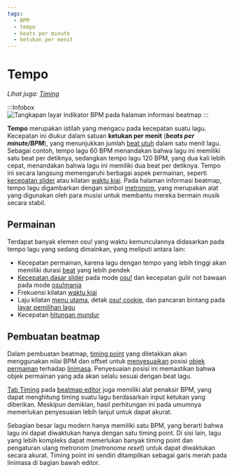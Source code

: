 ```yaml
---
tags:
  - BPM
  - tempo
  - beats per minute
  - ketukan per menit
---
```


# Tempo

*Lihat juga: [Timing](/wiki/Beatmapping/Timing)*

:::Infobox
![Tangkapan layar indikator BPM pada halaman informasi beatmap](img/beatmap-info.png "Tempo lagu pada gambar, yang setara dengan 187, dapat dilihat pada pojok atas halaman informasi beatmap")
:::

**Tempo** merupakan istilah yang mengacu pada kecepatan suatu lagu. Kecepatan ini diukur dalam satuan **ketukan per menit** (***beats per minute/BPM***), yang menunjukkan jumlah [beat utuh](/wiki/Music_theory/Beat) dalam satu menit lagu. Sebagai contoh, tempo lagu 60 BPM menandakan bahwa lagu ini memiliki satu beat per detiknya, sedangkan tempo lagu 120 BPM, yang dua kali lebih cepat, menandakan bahwa lagu ini memiliki dua beat per detiknya. Tempo ini secara langsung memengaruhi berbagai aspek permainan, seperti [kecepatan slider](/wiki/Gameplay/Hit_object/Slider/Slider_velocity) atau kilatan [waktu kiai](/wiki/Gameplay/Kiai_time). Pada halaman informasi beatmap, tempo lagu digambarkan dengan simbol [metronom](https://en.wikipedia.org/wiki/Metronome), yang merupakan alat yang digunakan oleh para musisi untuk membantu mereka bermain musik secara stabil.

## Permainan

Terdapat banyak elemen osu! yang waktu kemunculannya didasarkan pada tempo lagu yang sedang dimainkan, yang meliputi antara lain:

- Kecepatan permainan, karena lagu dengan tempo yang lebih tinggi akan memiliki durasi [beat](/wiki/Music_theory/Beat) yang lebih pendek
- [Kecepatan dasar slider](/wiki/Gameplay/Hit_object/Slider/Slider_velocity) pada mode [osu!](/wiki/Game_mode/osu!) dan kecepatan gulir not bawaan pada mode [osu!mania](/wiki/Game_mode/osu!mania)
- Frekuensi kilatan [waktu kiai](/wiki/Gameplay/Kiai_time)
- Laju kilatan [menu utama](/wiki/Client/Interface#main-menu), detak [osu! cookie](/wiki/Client/Interface/Cookie), dan pancaran bintang pada [layar pemilihan lagu](/wiki/Client/Interface#song-select)
- Kecepatan [hitungan mundur](/wiki/Beatmap/Countdown)

## Pembuatan beatmap

Dalam pembuatan beatmap, [timing point](/wiki/Client/Beatmap_editor/Timing) yang diletakkan akan menggunakan nilai BPM dan offset untuk [menyesuaikan](/wiki/Beatmapping/Snapping) posisi [objek permainan](/wiki/Gameplay/Hit_object) terhadap [linimasa](/wiki/Client/Beatmap_editor/Timelines). Penyesuaian posisi ini memastikan bahwa objek permainan yang ada akan selalu sesuai dengan beat lagu.

[Tab Timing](/wiki/Client/Beatmap_editor/Timing) pada [beatmap editor](/wiki/Client/Beatmap_editor) juga memiliki alat penaksir BPM, yang dapat menghitung timing suatu lagu berdasarkan input ketukan yang diberikan. Meskipun demikian, hasil perhitungan ini pada umumnya memerlukan penyesuaian lebih lanjut untuk dapat akurat.

Sebagian besar lagu modern hanya memiliki satu BPM, yang berarti bahwa lagu ini dapat diwaktukan hanya dengan satu timing point. Di sisi lain, lagu yang lebih kompleks dapat memerlukan banyak timing point dan pengaturan ulang metronom (*metronome reset*) untuk dapat diwaktukan secara akurat. Timing point ini sendiri ditampilkan sebagai garis merah pada linimasa di bagian bawah editor.
